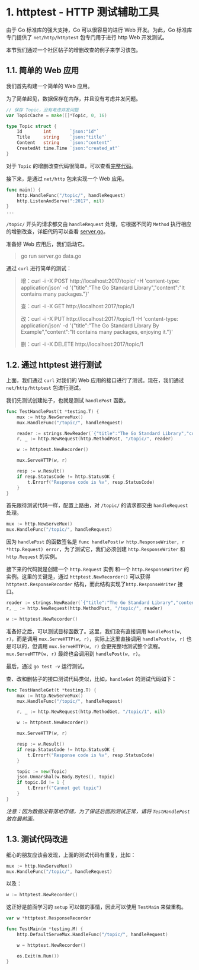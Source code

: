# 1. httptest - HTTP 测试辅助工具

由于 Go 标准库的强大支持，Go 可以很容易的进行 Web 开发。为此，Go 标准库专门提供了 `net/http/httptest` 包专门用于进行 http Web 开发测试。

本节我们通过一个社区帖子的增删改查的例子来学习该包。

## 1.1. 简单的 Web 应用

我们首先构建一个简单的 Web 应用。

为了简单起见，数据保存在内存，并且没有考虑并发问题。

```go
// 保存 Topic，没有考虑并发问题
var TopicCache = make([]*Topic, 0, 16)

type Topic struct {
    Id        int       `json:"id"`
    Title     string    `json:"title"`
    Content   string    `json:"content"`
    CreatedAt time.Time `json:"created_at"`
}
```

对于 `Topic` 的增删改查代码很简单，可以查看[完整代码](https://books.studygolang.com/The-Golang-Standard-Library-by-Example/code/src/chapter09/httptest/data.go)。

接下来，是通过 `net/http` 包来实现一个 Web 应用。

```go
func main() {
    http.HandleFunc("/topic/", handleRequest)
    http.ListenAndServe(":2017", nil)
}
...
```

`/topic/` 开头的请求都交由 `handleRequest` 处理，它根据不同的 `Method` 执行相应的增删改查，详细代码可以查看 [server.go](https://books.studygolang.com/The-Golang-Standard-Library-by-Example/code/src/chapter09/httptest/server.go)。

准备好 Web 应用后，我们启动它。

> go run server.go data.go

通过 `curl` 进行简单的测试：

> 增：curl -i -X POST http://localhost:2017/topic/ -H 'content-type: application/json' -d '{"title":"The Go Standard Library","content":"It contains many packages."}'
>
> 查：curl -i -X GET http://localhost:2017/topic/1
>
> 改：curl -i -X PUT http://localhost:2017/topic/1 -H 'content-type: application/json' -d '{"title":"The Go Standard Library By Example","content":"It contains many packages, enjoying it."}'
>
> 删：curl -i -X DELETE http://localhost:2017/topic/1

## 1.2. 通过 httptest 进行测试

上面，我们通过 `curl` 对我们的 Web 应用的接口进行了测试。现在，我们通过 `net/http/httptest` 包进行测试。

我们先测试创建帖子，也就是测试 `handlePost` 函数。

```go
func TestHandlePost(t *testing.T) {
    mux := http.NewServeMux()
    mux.HandleFunc("/topic/", handleRequest)

    reader := strings.NewReader(`{"title":"The Go Standard Library","content":"It contains many packages."}`)
    r, _ := http.NewRequest(http.MethodPost, "/topic/", reader)

    w := httptest.NewRecorder()

    mux.ServeHTTP(w, r)

    resp := w.Result()
    if resp.StatusCode != http.StatusOK {
        t.Errorf("Response code is %v", resp.StatusCode)
    }
}
```

首先跟待测试代码一样，配置上路由，对 `/topic/` 的请求都交由 `handleRequest` 处理。

```go
mux := http.NewServeMux()
mux.HandleFunc("/topic/", handleRequest)
```

因为 `handlePost` 的函数签名是 `func handlePost(w http.ResponseWriter, r *http.Request) error`，为了测试它，我们必须创建 `http.ResponseWriter` 和 `http.Request` 的实例。

接下来的代码就是创建一个 `http.Request` 实例 和一个 `http.ResponseWriter` 的实例。这里的关键是，通过 `httptest.NewRecorder()` 可以获得 `httptest.ResponseRecorder` 结构，而此结构实现了`http.ResponseWriter` 接口。

```go
reader := strings.NewReader(`{"title":"The Go Standard Library","content":"It contains many packages."}`)
r, _ := http.NewRequest(http.MethodPost, "/topic/", reader)

w := httptest.NewRecorder()
```

准备好之后，可以测试目标函数了。这里，我们没有直接调用 `handlePost(w, r)`，而是调用 `mux.ServeHTTP(w, r)`，实际上这里直接调用 `handlePost(w, r)` 也是可以的，但调用 `mux.ServeHTTP(w, r)` 会更完整地测试整个流程。`mux.ServeHTTP(w, r)` 最终也会调用到 `handlePost(w, r)`。

最后，通过 `go test -v` 运行测试。

查、改和删帖子的接口测试代码类似，比如，`handleGet` 的测试代码如下：

```go
func TestHandleGet(t *testing.T) {
    mux := http.NewServeMux()
    mux.HandleFunc("/topic/", handleRequest)

    r, _ := http.NewRequest(http.MethodGet, "/topic/1", nil)

    w := httptest.NewRecorder()

    mux.ServeHTTP(w, r)

    resp := w.Result()
    if resp.StatusCode != http.StatusOK {
        t.Errorf("Response code is %v", resp.StatusCode)
    }

    topic := new(Topic)
    json.Unmarshal(w.Body.Bytes(), topic)
    if topic.Id != 1 {
        t.Errorf("Cannot get topic")
    }
}
```

*注意：因为数据没有落地存储，为了保证后面的测试正常，请将 `TestHandlePost` 放在最前面。*

## 1.3. 测试代码改进

细心的朋友应该会发现，上面的测试代码有重复，比如：

```go
mux := http.NewServeMux()
mux.HandleFunc("/topic/", handleRequest)
```

以及：

```go
w := httptest.NewRecorder()
```

这正好是前面学习的 `setup` 可以做的事情，因此可以使用 `TestMain` 来做重构。

```go
var w *httptest.ResponseRecorder

func TestMain(m *testing.M) {
    http.DefaultServeMux.HandleFunc("/topic/", handleRequest)

    w = httptest.NewRecorder()

    os.Exit(m.Run())
}
```